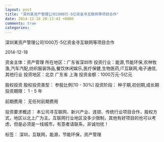 ```yaml
---
layout: post
title: "深圳某资产管理公司1000万-5亿资金寻互联网等项目合作"
date: 2014-12-18 20:13:43 +0800
comments: true
categories: 
---
```

深圳某资产管理公司1000万-5亿资金寻互联网等项目合作



2014-12-18

资金主体：资产管理
所在地区：广东省深圳市
投资行业：能源,节能环保,农林牧渔,汽车汽配,纺织服装饰品,餐饮休闲娱乐,医疗保健,生物医药,IT互联网,电子通信,其他行业
投资地区：北京 广东省 上海
投资金额：1000万元-5亿元

股权投资
股权投资类型：
                            参股比例[10 - 30%] 
                                                                                投资阶段：
                            种子期,初创期,成长期 
                                                                                                                                        投资期限：
                            1 - 5 年

前期费用：
无任何前期费用

投资要求概述：
本公司寻互联网、新兴产业、连锁、传统行业项目合作，股权方式，地区以北上广为主。互联网行业地区没多少限制，其他有好项目的也可以考虑，但是必须是一线城市，有意者请联系，非诚勿扰！

标签：
深圳，互联网，能源，节能环保，资产管理

